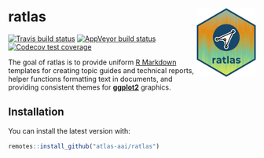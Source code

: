
<!-- README.md is generated from README.Rmd. Please edit that file -->

# ratlas <img src="man/figures/ratlas.png" align="right" width="120" />

[![Travis build
status](https://travis-ci.org/atlas-aai/ratlas.svg?branch=master)](https://travis-ci.org/atlas-aai/ratlas)
[![AppVeyor build
status](https://ci.appveyor.com/api/projects/status/github/atlas-aai/ratlas?branch=master&svg=true)](https://ci.appveyor.com/project/atlas-aai/ratlas)
[![Codecov test
coverage](https://codecov.io/gh/atlas-aai/ratlas/branch/master/graph/badge.svg)](https://codecov.io/gh/atlas-aai/ratlas?branch=master)

The goal of ratlas is to provide uniform [R
Markdown](https://bookdown.org/yihui/rmarkdown/) templates for creating
topic guides and technical reports, helper functions formatting text in
documents, and providing consistent themes for
[**ggplot2**](https://ggplot2.tidyverse.org) graphics.

## Installation

You can install the latest version with:

``` r
remotes::install_github("atlas-aai/ratlas")
```
